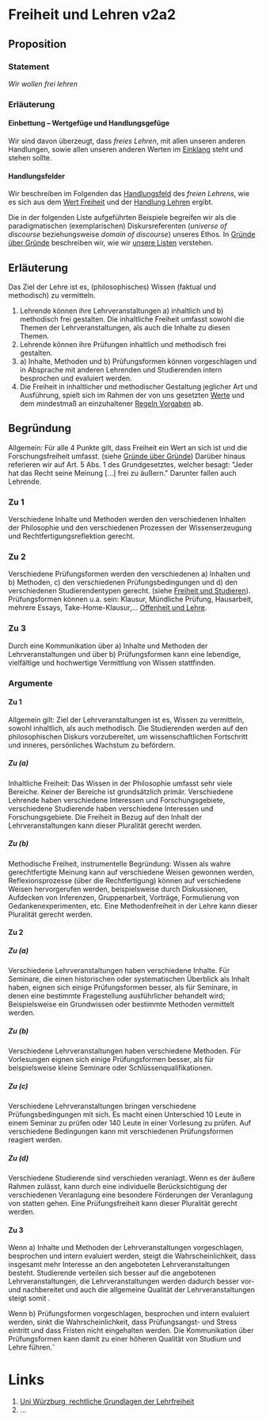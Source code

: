 <!---
   NAME - The NAME of this project is:
ethos

  FILE - The FILENAME of the current file is:
/v2a2.md

  CREATION - This project was CREATED on:
2017-01-28-16:15:00 UTC

  MODIFICATION - This project was last MODIFIED on:
2017-01-28-16:15:00 UTC

  VERSION - The current VERSION of this project is:
<git-commit-hash>-2017-01-28-16:15:00 UTC

  CREATOR(S) - This project was CREATED by:
Michael Czechowski, Martin Maga

  CONTACT - You can CONTACT the creator(s) or developer(s) of this project at:
E-Mail: mail@martinmaga.de

  COPYRIGHT - The COPYRIGHT holder of this project is:
COPYRIGHT (c) 2016 Martin Maga

  LICENSE - This project is LICENSED under the following license:
Martin Maga 2016 CC BY-SA 4.0 https://creativecommons.org

  SUBFILE – This is a SUBFILE! For more INFORMATION on this project go to:
/README.md
--->

# Freiheit und Lehren v2a2

## Proposition
### Statement
*Wir wollen frei lehren*

### Erläuterung
#### Einbettung – Wertgefüge und Handlungsgefüge
Wir sind davon überzeugt, dass *freies Lehren*, mit allen unseren anderen Handlungen, sowie allen unseren anderen Werten im [Einklang](../synopsis/reasons.md) steht und stehen sollte.

#### Handlungsfelder
Wir beschreiben im Folgenden das [Handlungsfeld](../synopsis/reasons.md) des *freien Lehrens*, wie es sich aus dem [Wert Freiheit](../values/v2_freedom.md)
und der [Handlung Lehren](../actions/a2_teach.md) ergibt.

Die in der folgenden Liste aufgeführten Beispiele begreifen wir als die paradigmatischen (exemplarischen) Diskursreferenten (*universe of discourse* beziehungsweise *domain of discourse*) unseres Ethos.
In [Gründe über Gründe](../synopsis/reasons.md) beschreiben wir, wie wir [unsere Listen](../synopsis/reasons.md) verstehen.


## Erläuterung
Das Ziel der Lehre ist es, (philosophisches) Wissen (faktual und methodisch) zu vermitteln.

1. Lehrende können ihre Lehrveranstaltungen a) inhaltlich und b) methodisch frei gestalten. Die inhaltliche Freiheit umfasst sowohl die Themen der Lehrveranstaltungen, als auch die Inhalte zu diesen Themen.
2. Lehrende können ihre Prüfungen inhaltlich und methodisch frei gestalten.
3. a) Inhalte, Methoden und b) Prüfungsformen können vorgeschlagen und in Absprache mit anderen Lehrenden und Studierenden intern besprochen und evaluiert werden.
4. Die Freiheit in inhaltlicher und methodischer Gestaltung jeglicher Art und Ausführung, spielt sich im Rahmen der von uns gesetzten [Werte](.../contents/values) und dem mindestmaß an einzuhaltener [Regeln Vorgaben]((http://www.uni-stuttgart.de/bologna/modulhandbuecher/index.html)) ab.

## Begründung
Allgemein:
Für alle 4 Punkte gilt, dass Freiheit ein Wert an sich ist und die Forschungsfreiheit umfasst. (siehe [Gründe über Gründe](../synopsis/reasons.md)) Darüber hinaus referieren wir auf Art. 5 Abs. 1 des Grundgesetztes, welcher besagt: "Jeder hat das Recht seine Meinung [...] frei zu äußern." Darunter fallen auch Lehrende.

### Zu 1
 Verschiedene Inhalte und Methoden werden den verschiedenen Inhalten der Philosophie und den verschiedenen Prozessen der Wissenserzeugung und Rechtfertigungsreflektion gerecht.

### Zu 2
 Verschiedene Prüfungsformen werden den verschiedenen a) Inhalten und b) Methoden, c) den verschiedenen Prüfungsbedingungen und d) den verschiedenen Studierendentypen gerecht. (siehe [Freiheit und Studieren](../contents/fields/v2a4.md)).
Prüfungsformen können u.a. sein: Klausur, Mündliche Prüfung, Hausarbeit, mehrere Essays, Take-Home-Klausur,...
[Offenheit und Lehre](../contents/fields/v4a2.md).

### Zu 3
  Durch eine Kommunikation über a) Inhalte und Methoden der Lehrveranstaltungen und über b) Prüfungsformen kann eine lebendige, vielfältige und hochwertige Vermittlung von Wissen stattfinden.

### Argumente

#### Zu 1
Allgemein gilt: Ziel der Lehrveranstaltungen ist es, Wissen zu vermitteln, sowohl inhaltlich, als auch methodisch.
Die Studierenden werden auf den philosophischen Diskurs vorzubereitet, um wissenschaftlichen Fortschritt und inneres, persönliches Wachstum zu befördern.

##### Zu (a)
 Inhaltliche Freiheit: Das Wissen in der Philosophie umfasst sehr viele Bereiche. Keiner der Bereiche ist grundsätzlich primär. Verschiedene Lehrende haben verschiedene Interessen und Forschungsgebiete, verschiedene Studierende haben verschiedene Interessen und Forschungsgebiete. Die Freiheit in Bezug auf den Inhalt der Lehrveranstaltungen kann dieser Pluralität gerecht werden.

##### Zu (b)
Methodische Freiheit, instrumentelle Begründung:
Wissen als wahre gerechtfertigte Meinung kann auf verschiedene Weisen gewonnen werden, Reflexionsprozesse (über die Rechtfertigung) können auf verschiedene Weisen hervorgerufen werden, beispielsweise durch Diskussionen, Aufdecken von Inferenzen, Gruppenarbeit, Vorträge, Formulierung von Gedankenexperimenten, etc. Eine Methodenfreiheit in der Lehre kann dieser Pluralität gerecht werden.

#### Zu 2

##### Zu (a)
 Verschiedene Lehrveranstaltungen haben verschiedene Inhalte. Für Seminare, die einen historischen oder systematischen Überblick als Inhalt haben, eignen sich einige Prüfungsformen besser, als für Seminare, in denen eine bestimmte Fragestellung ausführlicher behandelt wird; Beispielsweise ein Grundwissen oder bestimmte Methoden vermittelt werden.

##### Zu (b)
 Verschiedene Lehrveranstaltungen haben verschiedene Methoden. Für Vorlesungen eignen sich einige Prüfungsformen besser, als für beispielsweise kleine Seminare oder Schlüssenqualifikationen.

##### Zu (c)
 Verschiedene Lehrveranstaltungen bringen verschiedene Prüfungsbedingungen mit sich. Es macht einen Unterschied 10 Leute in einem Seminar zu prüfen oder 140 Leute in einer Vorlesung zu prüfen. Auf verschiedene Bedingungen kann mit verschiedenen Prüfungsformen reagiert werden.

##### Zu (d)
 Verschiedene Studierende sind verschieden veranlagt. Wenn es der äußere Rahmen zulässt, kann durch eine individuelle Berücksichtigung der verschiedenen Veranlagung eine besondere Förderungen der Veranlagung von statten gehen. Eine Prüfungsfreiheit kann dieser Pluralität gerecht werden.

#### Zu 3
Wenn a) Inhalte und Methoden der Lehrveranstaltungen vorgeschlagen, besprochen und intern evaluiert werden, steigt die Wahrscheinlichkeit, dass insgesamt mehr Interesse an den angeboteten Lehrveranstaltungen besteht. Studierende verteilen sich besser auf die angebotenen Lehrveranstaltungen, die Lehrveranstaltungen werden dadurch besser vor- und nachbereitet und auch die allgemeine Qualität der Lehrveranstaltungen steigt somit .

Wenn b) Prüfungsformen vorgeschlagen, besprochen und intern evaluiert werden, sinkt die Wahrscheinlichkeit, dass Prüfungsangst- und Stress eintritt und dass Fristen nicht eingehalten werden. Die Kommunikation über Prüfungsformen kann damit zu einer höheren Qualität von Studium und Lehre führen.˘


# Links
  1. [Uni Würzburg, rechtliche Grundlagen der Lehrfreiheit](http://www.lehre.uni-wuerzburg.de/lehre_vorbereiten_und_durchfuehren/rechtliche_grundlagen_der_lehre/lehre/)
  2. …
